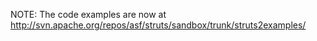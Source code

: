 NOTE:  The code examples are now at http://svn.apache.org/repos/asf/struts/sandbox/trunk/struts2examples/